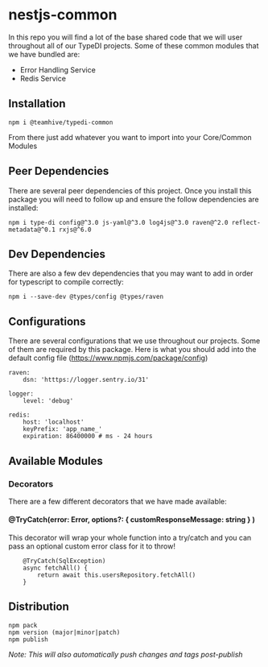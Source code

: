 # nestjs-common
In this repo you will find a lot of the base shared code that we will user throughout all of our TypeDI projects. Some of these common modules that we have bundled are:
 - Error Handling Service
 - Redis Service

## Installation
```
npm i @teamhive/typedi-common
```

From there just add whatever you want to import into your Core/Common Modules

## Peer Dependencies
There are several peer dependencies of this project. Once you install this package you will need to follow up and ensure the follow dependencies are installed:

```
npm i type-di config@^3.0 js-yaml@^3.0 log4js@^3.0 raven@^2.0 reflect-metadata@^0.1 rxjs@^6.0
```

## Dev Dependencies
There are also a few dev dependencies that you may want to add in order for typescript to compile correctly:

```
npm i --save-dev @types/config @types/raven
```

## Configurations
There are several configurations that we use throughout our projects. Some of them are required by this package. Here is what you should add into the default config file (https://www.npmjs.com/package/config)

```
raven:
    dsn: 'htttps://logger.sentry.io/31'

logger:
    level: 'debug'

redis:
    host: 'localhost'
    keyPrefix: 'app_name_'
    expiration: 86400000 # ms - 24 hours
```

## Available Modules

<!-- TODO: Put actual modules from this repo here -->
### Decorators
There are a few different decorators that we have made available:
#### @TryCatch(error: Error, options?: { customResponseMessage: string } )
This decorator will wrap your whole function into a try/catch and you can pass an optional custom error class for it to throw!

```
    @TryCatch(SqlException)
    async fetchAll() {
        return await this.usersRepository.fetchAll()
    }
```


## Distribution
```
npm pack
npm version (major|minor|patch)
npm publish
```

_Note: This will also automatically push changes and tags post-publish_